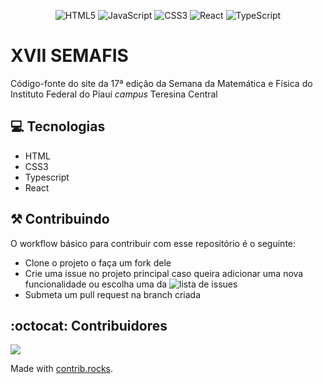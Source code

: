 <div align="center">

![HTML5](https://img.shields.io/badge/html5-%23E34F26.svg?style=for-the-badge&logo=html5&logoColor=white)
![JavaScript](https://img.shields.io/badge/javascript-%23323330.svg?style=for-the-badge&logo=javascript&logoColor=%23F7DF1E)
![CSS3](https://img.shields.io/badge/css3-%231572B6.svg?style=for-the-badge&logo=css3&logoColor=white)
![React](https://img.shields.io/badge/react-%2320232a.svg?style=for-the-badge&logo=react&logoColor=%2361DAFB)
![TypeScript](https://img.shields.io/badge/typescript-%23007ACC.svg?style=for-the-badge&logo=typescript&logoColor=white)

</div>

# XVII SEMAFIS

Código-fonte do site da 17ª edição da Semana da Matemática e Física do Instituto Federal do Piauí 
*campus* Teresina Central

## :computer: Tecnologias

- HTML
- CSS3
- Typescript
- React

## :hammer_and_pick: Contribuindo

O workflow básico para contribuir com esse repositório é o seguinte:

- Clone o projeto o faça um fork dele 
- Crie uma issue no projeto principal caso queira adicionar uma nova funcionalidade 
  ou escolha uma da ![lista de issues](https://github.com/JP-Go/xvii-semafis/issues)
- Submeta um pull request na branch criada

## :octocat: Contribuidores

<a href="https://github.com/JP-Go/xvii-semafis/graphs/contributors">
  <img src="https://contrib.rocks/image?repo=JP-Go/xvii-semafis" />
</a>

Made with [contrib.rocks](https://contrib.rocks).
